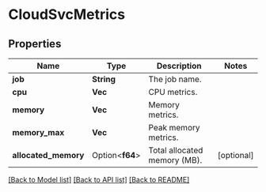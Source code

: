 # CloudSvcMetrics

## Properties

Name | Type | Description | Notes
------------ | ------------- | ------------- | -------------
**job** | **String** | The job name. | 
**cpu** | **Vec<f64>** | CPU metrics. | 
**memory** | **Vec<f64>** | Memory metrics. | 
**memory_max** | **Vec<f64>** | Peak memory metrics. | 
**allocated_memory** | Option<**f64**> | Total allocated memory (MB). | [optional]

[[Back to Model list]](../README.md#documentation-for-models) [[Back to API list]](../README.md#documentation-for-api-endpoints) [[Back to README]](../README.md)


